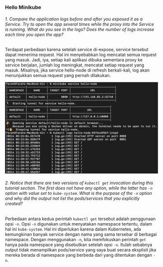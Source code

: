 ### Hello Minikube
###### 1. Compare the application logs before and after you exposed it as a Service. Try to open the app several times while the proxy into the Service is running. What do you see in the logs? Does the number of logs increase each time you open the app?
Terdapat perbedaan karena setelah service di-expose, service tersebut dapat menerima request. Hal ini menyebabkan log mencatat semua request yang masuk. Jadi, iya, setiap kali aplikasi dibuka sementara proxy ke service berjalan, jumlah log meningkat, mencatat setiap request yang masuk. Misalnya, jika service hello-node di refresh berkali-kali, log akan menunjukkan semua request yang pernah dilakukan.

![](images/1.png)

###### 2. Notice that there are two versions of `kubectl get` invocation during this tutorial section. The first does not have any option, while the latter has `-n` option with value set to `kube-system`. What is the purpose of the `-n` option and why did the output not list the pods/services that you explicitly created?

Perbedaan antara kedua perintah `kubectl get` tersebut adalah penggunaan opsi  `-n`. Opsi  `-n` digunakan untuk menyatakan namespace tertentu, dalam hal ini `kube-system`. Hal ini diperlukan karena dalam Kubernetes, ada kemungkinan banyak service dengan nama yang sama tersebar di berbagai namespace. Dengan menggunakan  `-n`, kita memfokuskan perintah  `get` hanya pada namespace yang disebutkan setelah opsi `-n`. Itulah sebabnya output tidak menampilkan pods/service yang saya buat secara eksplisit jika mereka berada di namespace yang berbeda dari yang ditentukan dengan `-n`.